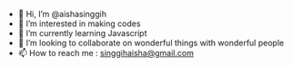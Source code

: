 - 👋 Hi, I’m @aishasinggih
- 👀 I’m interested in making codes
- 🌱 I’m currently learning Javascript 
- 💞️ I’m looking to collaborate on wonderful things with wonderful people
- 📫 How to reach me : singgihaisha@gmail.com

<!---
aishasinggih/aishasinggih is a ✨ special ✨ repository because its `README.md` (this file) appears on your GitHub profile.
You can click the Preview link to take a look at your changes.
--->
